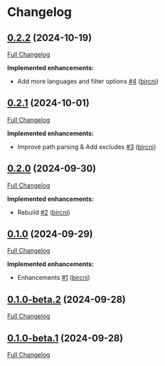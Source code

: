 # Changelog

## [0.2.2](https://github.com/bircni/cargo-wash/tree/0.2.2) (2024-10-19)

[Full Changelog](https://github.com/bircni/cargo-wash/compare/0.2.1...0.2.2)

**Implemented enhancements:**

- Add more languages and filter options [\#4](https://github.com/bircni/cargo-wash/pull/4) ([bircni](https://github.com/bircni))

## [0.2.1](https://github.com/bircni/cargo-wash/tree/0.2.1) (2024-10-01)

[Full Changelog](https://github.com/bircni/cargo-wash/compare/0.2.0...0.2.1)

**Implemented enhancements:**

- Improve path parsing & Add excludes [\#3](https://github.com/bircni/cargo-wash/pull/3) ([bircni](https://github.com/bircni))

## [0.2.0](https://github.com/bircni/cargo-wash/tree/0.2.0) (2024-09-30)

[Full Changelog](https://github.com/bircni/cargo-wash/compare/0.1.0...0.2.0)

**Implemented enhancements:**

- Rebuild [\#2](https://github.com/bircni/cargo-wash/pull/2) ([bircni](https://github.com/bircni))

## [0.1.0](https://github.com/bircni/cargo-wash/tree/0.1.0) (2024-09-29)

[Full Changelog](https://github.com/bircni/cargo-wash/compare/0.1.0-beta.2...0.1.0)

**Implemented enhancements:**

- Enhancements [\#1](https://github.com/bircni/cargo-wash/pull/1) ([bircni](https://github.com/bircni))

## [0.1.0-beta.2](https://github.com/bircni/cargo-wash/tree/0.1.0-beta.2) (2024-09-28)

[Full Changelog](https://github.com/bircni/cargo-wash/compare/0.1.0-beta.1...0.1.0-beta.2)

## [0.1.0-beta.1](https://github.com/bircni/cargo-wash/tree/0.1.0-beta.1) (2024-09-28)

[Full Changelog](https://github.com/bircni/cargo-wash/compare/d34dbae179114f92758b528eb3b8861d41fc65f8...0.1.0-beta.1)

